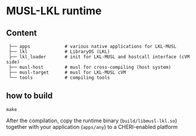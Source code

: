# MUSL-LKL runtime


## Content 

```
 ├── apps             # various native applications for LKL-MUSL
 ├── lkl              # LibraryOS (LKL)
 ├── lkl_loader       # init for LKL-MUSL and hostcall interface (cVM side)
 ├── musl-host        # musl for cross-compiling (host system)
 ├── musl-target      # musl for LKL-MUSL cVM
 └── tools            # compiling tools
```

## how to build

```
make
```

After the compilation, copy the runtime binary (`build/libmusl-lkl.so`) together with your application (`apps/any`) to a CHERI-enabled platform

